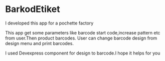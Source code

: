# BarkodEtiket
I developed this app for a pochette factory

This app get some parameters like barcode start code,increase pattern etc from user.Then product barcodes.
User can change barcode design from design menu and print barcodes.

I used Devexpress component for design to barcode.I hope it helps for you
